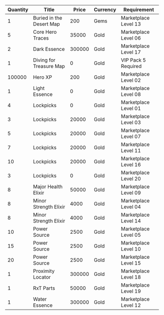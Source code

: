| Quantity | Title | Price | Currency |  Requirement |
| -------- | ----- | ----- | -------- |  ----------- |
| 1 | Buried in the Desert Map | 200 | Gems | Marketplace Level 13 |
| 5 | Core Hero Traces | 35000 | Gold | Marketplace Level 06 |
| 2 | Dark Essence | 300000 | Gold | Marketplace Level 17 |
| 1 | Diving for Treasure Map | 0 | Gold | VIP Pack 5 Required |
| 100000 | Hero XP | 200 | Gold | Marketplace Level 02 |
| 1 | Light Essence | 0 | Gold | Marketplace Level 08 |
| 4 | Lockpicks | 0 | Gold | Marketplace Level 01 |
| 3 | Lockpicks | 20000 | Gold | Marketplace Level 03 |
| 5 | Lockpicks | 20000 | Gold | Marketplace Level 07 |
| 7 | Lockpicks | 20000 | Gold | Marketplace Level 11 |
| 10 | Lockpicks | 20000 | Gold | Marketplace Level 16 |
| 3 | Lockpicks | 0 | Gold | Marketplace Level 20 |
| 8 | Major Health Elixir | 50000 | Gold | Marketplace Level 09 |
| 8 | Minor Strength Elixir | 4000 | Gold | Marketplace Level 04 |
| 8 | Minor Strength Elixir | 4000 | Gold | Marketplace Level 14 |
| 10 | Power Source | 2500 | Gold | Marketplace Level 05 |
| 15 | Power Source | 2500 | Gold | Marketplace Level 10 |
| 20 | Power Source | 2500 | Gold | Marketplace Level 15 |
| 1 | Proximity Locator | 300000 | Gold | Marketplace Level 18 |
| 1 | RxT Parts | 50000 | Gold | Marketplace Level 19 |
| 1 | Water Essence | 300000 | Gold | Marketplace Level 12 |
